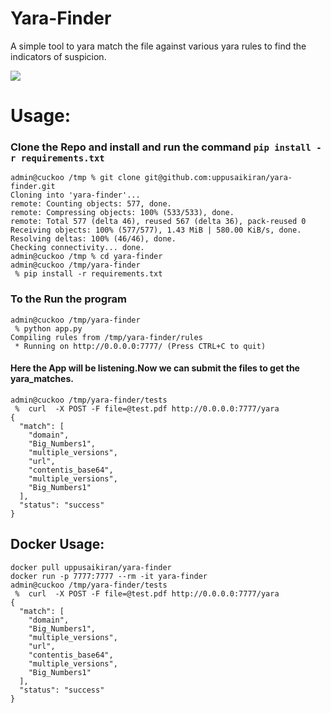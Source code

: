 # Yara-Finder
A simple tool to yara match the file against various yara rules to find the indicators of suspicion.

<img src="https://travis-ci.org/uppusaikiran/yara-finder.svg?branch=master">


# Usage:

### Clone the Repo and install and run the command `pip install -r requirements.txt`

```
admin@cuckoo /tmp % git clone git@github.com:uppusaikiran/yara-finder.git
Cloning into 'yara-finder'...
remote: Counting objects: 577, done.
remote: Compressing objects: 100% (533/533), done.
remote: Total 577 (delta 46), reused 567 (delta 36), pack-reused 0
Receiving objects: 100% (577/577), 1.43 MiB | 580.00 KiB/s, done.
Resolving deltas: 100% (46/46), done.
Checking connectivity... done.
admin@cuckoo /tmp % cd yara-finder
admin@cuckoo /tmp/yara-finder
 % pip install -r requirements.txt

```
### To the Run the program

```
admin@cuckoo /tmp/yara-finder
 % python app.py
Compiling rules from /tmp/yara-finder/rules
 * Running on http://0.0.0.0:7777/ (Press CTRL+C to quit)

```

#### Here the App will be listening.Now we can submit the files to get the yara_matches.

```
admin@cuckoo /tmp/yara-finder/tests
 %  curl  -X POST -F file=@test.pdf http://0.0.0.0:7777/yara
{
  "match": [
    "domain",
    "Big_Numbers1",
    "multiple_versions",
    "url",
    "contentis_base64",
    "multiple_versions",
    "Big_Numbers1"
  ],
  "status": "success"
}

```

## Docker Usage:
```
docker pull uppusaikiran/yara-finder
docker run -p 7777:7777 --rm -it yara-finder
admin@cuckoo /tmp/yara-finder/tests
 %  curl  -X POST -F file=@test.pdf http://0.0.0.0:7777/yara
{
  "match": [
    "domain",
    "Big_Numbers1",
    "multiple_versions",
    "url",
    "contentis_base64",
    "multiple_versions",
    "Big_Numbers1"
  ],
  "status": "success"
}


